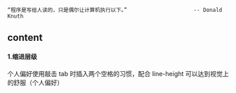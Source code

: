 `
  “程序是写给人读的，只是偶尔让计算机执行以下。”                     -- Donald Knuth
`

## content

#### 1.缩进层级
  个人偏好使用敲击 tab 时插入两个空格的习惯，配合 line-height 可以达到视觉上的舒服（个人偏好）
